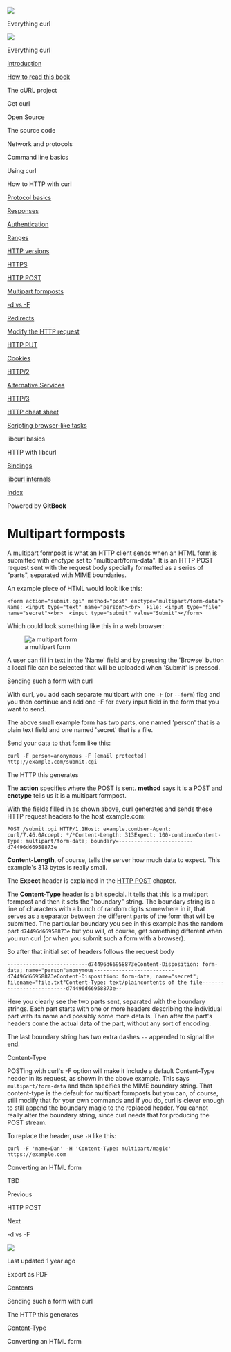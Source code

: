 <a href="../index.html" class="link-a079aa82--primary-53a25e66--logoLink-10d08504"></a>

<img src="https://gblobscdn.gitbook.com/orgs%2F-LxuH0qSm4xO9nWfEBlB%2Favatar.png?alt=media" class="image-67b14f24--avatar-1c1d03ec" />

<span class="text-4505230f--UIH400-4e41e82a--textContentFamily-49a318e1--spaceNameText-677c2969">Everything curl</span>

<a href="../index.html" class="link-a079aa82--primary-53a25e66--logoLink-10d08504"></a>

<img src="https://gblobscdn.gitbook.com/orgs%2F-LxuH0qSm4xO9nWfEBlB%2Favatar.png?alt=media" class="image-67b14f24--avatar-1c1d03ec" />

<span class="text-4505230f--UIH400-4e41e82a--textContentFamily-49a318e1--spaceNameText-677c2969">Everything curl</span>

<a href="../index.html" class="navButton-94f2579c--navButtonClickable-161b88ca"><span class="text-4505230f--UIH300-2063425d--textContentFamily-49a318e1--navButtonLabel-14a4968f">Introduction</span></a>

<a href="../how-to-read.html" class="navButton-94f2579c--navButtonClickable-161b88ca"><span class="text-4505230f--UIH300-2063425d--textContentFamily-49a318e1--navButtonLabel-14a4968f">How to read this book</span></a>

<span class="text-4505230f--UIH300-2063425d--textContentFamily-49a318e1--navButtonLabel-14a4968f">The cURL project</span>

<span class="text-4505230f--UIH300-2063425d--textContentFamily-49a318e1--navButtonLabel-14a4968f">Get curl</span>

<span class="text-4505230f--UIH300-2063425d--textContentFamily-49a318e1--navButtonLabel-14a4968f">Open Source</span>

<span class="text-4505230f--UIH300-2063425d--textContentFamily-49a318e1--navButtonLabel-14a4968f">The source code</span>

<span class="text-4505230f--UIH300-2063425d--textContentFamily-49a318e1--navButtonLabel-14a4968f">Network and protocols</span>

<span class="text-4505230f--UIH300-2063425d--textContentFamily-49a318e1--navButtonLabel-14a4968f">Command line basics</span>

<span class="text-4505230f--UIH300-2063425d--textContentFamily-49a318e1--navButtonLabel-14a4968f">Using curl</span>

<span class="text-4505230f--UIH300-2063425d--textContentFamily-49a318e1--navButtonLabel-14a4968f">How to HTTP with curl</span>

<a href="basics.html" class="navButton-94f2579c--pageItemWithChildrenNested-2c5d8183--navButtonClickable-161b88ca"><span class="text-4505230f--UIH300-2063425d--textContentFamily-49a318e1--navButtonLabel-14a4968f">Protocol basics</span></a>

<a href="response.html" class="navButton-94f2579c--pageItemWithChildrenNested-2c5d8183--navButtonClickable-161b88ca"><span class="text-4505230f--UIH300-2063425d--textContentFamily-49a318e1--navButtonLabel-14a4968f">Responses</span></a>

<a href="auth.html" class="navButton-94f2579c--pageItemWithChildrenNested-2c5d8183--navButtonClickable-161b88ca"><span class="text-4505230f--UIH300-2063425d--textContentFamily-49a318e1--navButtonLabel-14a4968f">Authentication</span></a>

<a href="ranges.html" class="navButton-94f2579c--pageItemWithChildrenNested-2c5d8183--navButtonClickable-161b88ca"><span class="text-4505230f--UIH300-2063425d--textContentFamily-49a318e1--navButtonLabel-14a4968f">Ranges</span></a>

<a href="versions.html" class="navButton-94f2579c--pageItemWithChildrenNested-2c5d8183--navButtonClickable-161b88ca"><span class="text-4505230f--UIH300-2063425d--textContentFamily-49a318e1--navButtonLabel-14a4968f">HTTP versions</span></a>

<a href="https.html" class="navButton-94f2579c--pageItemWithChildrenNested-2c5d8183--navButtonClickable-161b88ca"><span class="text-4505230f--UIH300-2063425d--textContentFamily-49a318e1--navButtonLabel-14a4968f">HTTPS</span></a>

<a href="post.html" class="navButton-94f2579c--pageItemWithChildrenNested-2c5d8183--navButtonClickable-161b88ca"><span class="text-4505230f--UIH300-2063425d--textContentFamily-49a318e1--navButtonLabel-14a4968f">HTTP POST</span></a>

<a href="multipart.html" class="navButton-94f2579c--pageItemWithChildrenNested-2c5d8183--navButtonClickable-161b88ca--navButtonOpened-6a88552e"><span class="text-4505230f--UIH300-2063425d--textContentFamily-49a318e1--navButtonLabel-14a4968f">Multipart formposts</span></a>

<a href="postvspost.html" class="navButton-94f2579c--pageItemWithChildrenNested-2c5d8183--navButtonClickable-161b88ca"><span class="text-4505230f--UIH300-2063425d--textContentFamily-49a318e1--navButtonLabel-14a4968f">-d vs -F</span></a>

<a href="redirects.html" class="navButton-94f2579c--pageItemWithChildrenNested-2c5d8183--navButtonClickable-161b88ca"><span class="text-4505230f--UIH300-2063425d--textContentFamily-49a318e1--navButtonLabel-14a4968f">Redirects</span></a>

<a href="requests.html" class="navButton-94f2579c--pageItemWithChildrenNested-2c5d8183--navButtonClickable-161b88ca"><span class="text-4505230f--UIH300-2063425d--textContentFamily-49a318e1--navButtonLabel-14a4968f">Modify the HTTP request</span></a>

<a href="put.html" class="navButton-94f2579c--pageItemWithChildrenNested-2c5d8183--navButtonClickable-161b88ca"><span class="text-4505230f--UIH300-2063425d--textContentFamily-49a318e1--navButtonLabel-14a4968f">HTTP PUT</span></a>

<a href="cookies.html" class="navButton-94f2579c--pageItemWithChildrenNested-2c5d8183--navButtonClickable-161b88ca"><span class="text-4505230f--UIH300-2063425d--textContentFamily-49a318e1--navButtonLabel-14a4968f">Cookies</span></a>

<a href="http2.html" class="navButton-94f2579c--pageItemWithChildrenNested-2c5d8183--navButtonClickable-161b88ca"><span class="text-4505230f--UIH300-2063425d--textContentFamily-49a318e1--navButtonLabel-14a4968f">HTTP/2</span></a>

<a href="altsvc.html" class="navButton-94f2579c--pageItemWithChildrenNested-2c5d8183--navButtonClickable-161b88ca"><span class="text-4505230f--UIH300-2063425d--textContentFamily-49a318e1--navButtonLabel-14a4968f">Alternative Services</span></a>

<a href="http3.html" class="navButton-94f2579c--pageItemWithChildrenNested-2c5d8183--navButtonClickable-161b88ca"><span class="text-4505230f--UIH300-2063425d--textContentFamily-49a318e1--navButtonLabel-14a4968f">HTTP/3</span></a>

<a href="cheatsheet.html" class="navButton-94f2579c--pageItemWithChildrenNested-2c5d8183--navButtonClickable-161b88ca"><span class="text-4505230f--UIH300-2063425d--textContentFamily-49a318e1--navButtonLabel-14a4968f">HTTP cheat sheet</span></a>

<a href="browserlike.html" class="navButton-94f2579c--pageItemWithChildrenNested-2c5d8183--navButtonClickable-161b88ca"><span class="text-4505230f--UIH300-2063425d--textContentFamily-49a318e1--navButtonLabel-14a4968f">Scripting browser-like tasks</span></a>

<span class="text-4505230f--UIH300-2063425d--textContentFamily-49a318e1--navButtonLabel-14a4968f">libcurl basics</span>

<span class="text-4505230f--UIH300-2063425d--textContentFamily-49a318e1--navButtonLabel-14a4968f">HTTP with libcurl</span>

<a href="../bindings.html" class="navButton-94f2579c--navButtonClickable-161b88ca"><span class="text-4505230f--UIH300-2063425d--textContentFamily-49a318e1--navButtonLabel-14a4968f">Bindings</span></a>

<a href="../internals.html" class="navButton-94f2579c--navButtonClickable-161b88ca"><span class="text-4505230f--UIH300-2063425d--textContentFamily-49a318e1--navButtonLabel-14a4968f">libcurl internals</span></a>

<a href="../bookindex.html" class="navButton-94f2579c--navButtonClickable-161b88ca"><span class="text-4505230f--UIH300-2063425d--textContentFamily-49a318e1--navButtonLabel-14a4968f">Index</span></a>

<a href="https://www.gitbook.com/?utm_source=content&amp;utm_medium=trademark&amp;utm_campaign=curl-1" class="reset-3c756112--trademark-a8da4b94"></a>

<span class="text-4505230f--TextH200-a3425406--textUIFamily-5ebd8e40">Powered by **GitBook**</span>

# <span class="text-4505230f--DisplayH900-bfb998fa--textContentFamily-49a318e1">Multipart formposts</span>

<span class="text-4505230f--UIH300-2063425d--textUIFamily-5ebd8e40--text-8ee2c8b2"></span>

<span class="text-4505230f--UIH300-2063425d--textUIFamily-5ebd8e40--text-8ee2c8b2"></span>

<span class="text-4505230f--TextH400-3033861f--textContentFamily-49a318e1"><span data-key="abc0a71e0f494ad29470f3efc69ea248"><span data-offset-key="abc0a71e0f494ad29470f3efc69ea248:0">A multipart formpost is what an HTTP client sends when an HTML form is submitted with </span><span data-offset-key="abc0a71e0f494ad29470f3efc69ea248:1">_enctype_</span><span data-offset-key="abc0a71e0f494ad29470f3efc69ea248:2"> set to "multipart/form-data". It is an HTTP POST request sent with the request body specially formatted as a series of "parts", separated with MIME boundaries.</span></span></span>

<span class="text-4505230f--TextH400-3033861f--textContentFamily-49a318e1"><span data-key="fbaf589eeeca4f7e9dbf2bb4391dd950"><span data-offset-key="fbaf589eeeca4f7e9dbf2bb4391dd950:0">An example piece of HTML would look like this:</span></span></span>

    <form action="submit.cgi" method="post" enctype="multipart/form-data">  Name: <input type="text" name="person"><br>  File: <input type="file" name="secret"><br>  <input type="submit" value="Submit"></form>

<span class="text-4505230f--TextH400-3033861f--textContentFamily-49a318e1"><span data-key="5acd196be9ea4cb1800a4aca840707df"><span data-offset-key="5acd196be9ea4cb1800a4aca840707df:0">Which could look something like this in a web browser:</span></span></span>

<figure><img src="https://gblobscdn.gitbook.com/assets%2F-LvW30LMWx5oHe1_SY3L%2F-LvW31Saq-3M0AP13zyD%2F-LvW3IwOpUOwUHyfH0Yg%2Fmultipart-form.png?alt=media" alt="a multipart form" class="image-52799b3c" /><figcaption><span class="text-4505230f--TextH400-3033861f--textContentFamily-49a318e1" style="max-width:100%">a multipart form</span></figcaption></figure>

<span class="text-4505230f--TextH400-3033861f--textContentFamily-49a318e1"><span data-key="96c9ed3f89de481083f86d01583eaafc"><span data-offset-key="96c9ed3f89de481083f86d01583eaafc:0">A user can fill in text in the 'Name' field and by pressing the 'Browse' button a local file can be selected that will be uploaded when 'Submit' is pressed.</span></span></span>

<span class="text-4505230f--HeadingH700-04e1a2a3--textContentFamily-49a318e1"><span data-key="ad27165c59aa4f0a96ee1e20afcce3ad"><span data-offset-key="ad27165c59aa4f0a96ee1e20afcce3ad:0">Sending such a form with curl</span></span></span>

<span class="text-4505230f--TextH400-3033861f--textContentFamily-49a318e1"><span data-key="5cd477cc1e864ee6af17cbd92274b9c6"><span data-offset-key="5cd477cc1e864ee6af17cbd92274b9c6:0">With curl, you add each separate multipart with one </span><span data-offset-key="5cd477cc1e864ee6af17cbd92274b9c6:1">`-F`</span><span data-offset-key="5cd477cc1e864ee6af17cbd92274b9c6:2"> (or </span><span data-offset-key="5cd477cc1e864ee6af17cbd92274b9c6:3">`--form`</span><span data-offset-key="5cd477cc1e864ee6af17cbd92274b9c6:4">) flag and you then continue and add one -F for every input field in the form that you want to send.</span></span></span>

<span class="text-4505230f--TextH400-3033861f--textContentFamily-49a318e1"><span data-key="96845bc6593c4347ab3f815e4acf9095"><span data-offset-key="96845bc6593c4347ab3f815e4acf9095:0">The above small example form has two parts, one named 'person' that is a plain text field and one named 'secret' that is a file.</span></span></span>

<span class="text-4505230f--TextH400-3033861f--textContentFamily-49a318e1"><span data-key="150a540d0da64f9c851583747b713e9d"><span data-offset-key="150a540d0da64f9c851583747b713e9d:0">Send your data to that form like this:</span></span></span>

    curl -F person=anonymous -F [email protected] http://example.com/submit.cgi

<span class="text-4505230f--HeadingH700-04e1a2a3--textContentFamily-49a318e1"><span data-key="c5a6d4cd18524c7cae97a466d5528954"><span data-offset-key="c5a6d4cd18524c7cae97a466d5528954:0">The HTTP this generates</span></span></span>

<span class="text-4505230f--TextH400-3033861f--textContentFamily-49a318e1"><span data-key="1daad7a97e6e4f4faac96b967e50555c"><span data-offset-key="1daad7a97e6e4f4faac96b967e50555c:0">The </span><span data-offset-key="1daad7a97e6e4f4faac96b967e50555c:1">**action**</span><span data-offset-key="1daad7a97e6e4f4faac96b967e50555c:2"> specifies where the POST is sent. </span><span data-offset-key="1daad7a97e6e4f4faac96b967e50555c:3">**method**</span><span data-offset-key="1daad7a97e6e4f4faac96b967e50555c:4"> says it is a POST and </span><span data-offset-key="1daad7a97e6e4f4faac96b967e50555c:5">**enctype**</span><span data-offset-key="1daad7a97e6e4f4faac96b967e50555c:6"> tells us it is a multipart formpost.</span></span></span>

<span class="text-4505230f--TextH400-3033861f--textContentFamily-49a318e1"><span data-key="b85f3f47c9c242ed922fdd44880d4b44"><span data-offset-key="b85f3f47c9c242ed922fdd44880d4b44:0">With the fields filled in as shown above, curl generates and sends these HTTP request headers to the host example.com:</span></span></span>

    POST /submit.cgi HTTP/1.1Host: example.comUser-Agent: curl/7.46.0Accept: */*Content-Length: 313Expect: 100-continueContent-Type: multipart/form-data; boundary=------------------------d74496d66958873e

<span class="text-4505230f--TextH400-3033861f--textContentFamily-49a318e1"><span data-key="3f9fa23dd6a34759ade93c19fe756a7b"><span data-offset-key="3f9fa23dd6a34759ade93c19fe756a7b:0">**Content-Length**</span><span data-offset-key="3f9fa23dd6a34759ade93c19fe756a7b:1">, of course, tells the server how much data to expect. This example's 313 bytes is really small.</span></span></span>

<span class="text-4505230f--TextH400-3033861f--textContentFamily-49a318e1"><span data-key="0fcdba5596424635a0a8d5dd9e7cd287"><span data-offset-key="0fcdba5596424635a0a8d5dd9e7cd287:0">The </span><span data-offset-key="0fcdba5596424635a0a8d5dd9e7cd287:1">**Expect**</span><span data-offset-key="0fcdba5596424635a0a8d5dd9e7cd287:2"> header is explained in the </span></span><a href="post.html" class="link-a079aa82--primary-53a25e66--link-faf6c434"><span data-key="80cfd2c8120c40409fe7d48456d53106"><span data-offset-key="80cfd2c8120c40409fe7d48456d53106:0">HTTP POST</span></span></a><span data-key="cc7401ed246b402e82980b192dd233b8"><span data-offset-key="cc7401ed246b402e82980b192dd233b8:0"> chapter.</span></span></span>

<span class="text-4505230f--TextH400-3033861f--textContentFamily-49a318e1"><span data-key="22b4139fbd5344ec97095b14f244bfee"><span data-offset-key="22b4139fbd5344ec97095b14f244bfee:0">The </span><span data-offset-key="22b4139fbd5344ec97095b14f244bfee:1">**Content-Type**</span><span data-offset-key="22b4139fbd5344ec97095b14f244bfee:2"> header is a bit special. It tells that this is a multipart formpost and then it sets the "boundary" string. The boundary string is a line of characters with a bunch of random digits somewhere in it, that serves as a separator between the different parts of the form that will be submitted. The particular boundary you see in this example has the random part </span><span data-offset-key="22b4139fbd5344ec97095b14f244bfee:3">`d74496d66958873e`</span><span data-offset-key="22b4139fbd5344ec97095b14f244bfee:4"> but you will, of course, get something different when you run curl (or when you submit such a form with a browser).</span></span></span>

<span class="text-4505230f--TextH400-3033861f--textContentFamily-49a318e1"><span data-key="3dadd41e1480428b934c0403a0a30332"><span data-offset-key="3dadd41e1480428b934c0403a0a30332:0">So after that initial set of headers follows the request body</span></span></span>

    --------------------------d74496d66958873eContent-Disposition: form-data; name="person"​anonymous--------------------------d74496d66958873eContent-Disposition: form-data; name="secret"; filename="file.txt"Content-Type: text/plain​contents of the file--------------------------d74496d66958873e--

<span class="text-4505230f--TextH400-3033861f--textContentFamily-49a318e1"><span data-key="cd1b9247a1b54bcd8619ed10316f0870"><span data-offset-key="cd1b9247a1b54bcd8619ed10316f0870:0">Here you clearly see the two parts sent, separated with the boundary strings. Each part starts with one or more headers describing the individual part with its name and possibly some more details. Then after the part's headers come the actual data of the part, without any sort of encoding.</span></span></span>

<span class="text-4505230f--TextH400-3033861f--textContentFamily-49a318e1"><span data-key="d92f83af1948455b8de12480e42eb280"><span data-offset-key="d92f83af1948455b8de12480e42eb280:0">The last boundary string has two extra dashes </span><span data-offset-key="d92f83af1948455b8de12480e42eb280:1">`--`</span><span data-offset-key="d92f83af1948455b8de12480e42eb280:2"> appended to signal the end.</span></span></span>

<span class="text-4505230f--HeadingH700-04e1a2a3--textContentFamily-49a318e1"><span data-key="f01764c0505e48d081b4a13c89408846"><span data-offset-key="f01764c0505e48d081b4a13c89408846:0">Content-Type</span></span></span>

<span class="text-4505230f--TextH400-3033861f--textContentFamily-49a318e1"><span data-key="de78f44e15b740ffa6486016888b39d7"><span data-offset-key="de78f44e15b740ffa6486016888b39d7:0">POSTing with curl's -F option will make it include a default Content-Type header in its request, as shown in the above example. This says </span><span data-offset-key="de78f44e15b740ffa6486016888b39d7:1">`multipart/form-data`</span><span data-offset-key="de78f44e15b740ffa6486016888b39d7:2"> and then specifies the MIME boundary string. That content-type is the default for multipart formposts but you can, of course, still modify that for your own commands and if you do, curl is clever enough to still append the boundary magic to the replaced header. You cannot really alter the boundary string, since curl needs that for producing the POST stream.</span></span></span>

<span class="text-4505230f--TextH400-3033861f--textContentFamily-49a318e1"><span data-key="aa3e0714ad94491b9e2d59cc23d2cdcf"><span data-offset-key="aa3e0714ad94491b9e2d59cc23d2cdcf:0">To replace the header, use </span><span data-offset-key="aa3e0714ad94491b9e2d59cc23d2cdcf:1">`-H`</span><span data-offset-key="aa3e0714ad94491b9e2d59cc23d2cdcf:2"> like this:</span></span></span>

    curl -F 'name=Dan' -H 'Content-Type: multipart/magic' https://example.com

<span class="text-4505230f--HeadingH700-04e1a2a3--textContentFamily-49a318e1"><span data-key="ad51efd4cff446a3bf6b4c86e73152b2"><span data-offset-key="ad51efd4cff446a3bf6b4c86e73152b2:0">Converting an HTML form</span></span></span>

<span class="text-4505230f--TextH400-3033861f--textContentFamily-49a318e1"><span data-key="4fc22213274a4c9b99bf133a4193e703"><span data-offset-key="4fc22213274a4c9b99bf133a4193e703:0">TBD</span></span></span>

<a href="post.html" class="reset-3c756112--card-6570f064--whiteCard-fff091a4--cardPrevious-56a5e674"></a>

<span class="text-4505230f--TextH200-a3425406--textContentFamily-49a318e1">Previous</span>

<span class="text-4505230f--UIH400-4e41e82a--textContentFamily-49a318e1">HTTP POST</span>

<a href="postvspost.html" class="reset-3c756112--card-6570f064--whiteCard-fff091a4--cardNext-19241c42"></a>

<span class="text-4505230f--TextH200-a3425406--textContentFamily-49a318e1">Next</span>

<span class="text-4505230f--UIH400-4e41e82a--textContentFamily-49a318e1">-d vs -F</span>

<img src="https://avatars.githubusercontent.com/u/66654881?v=4" class="image-67b14f24--avatar-1c1d03ec" />

<span class="text-4505230f--TextH200-a3425406--textContentFamily-49a318e1">Last updated 1 year ago</span>

<span class="text-4505230f--UIH300-2063425d--textUIFamily-5ebd8e40">Export as PDF</span>

<span class="text-4505230f--InfoH100-1e92e1d1--textContentFamily-49a318e1">Contents</span>

<a href="multipart.html#sending-such-a-form-with-curl" class="reset-3c756112--menuItem-aa02f6ec--menuItemLight-757d5235--menuItemInline-173bdf97--pageTocItem-f4427024"></a>

<span class="text-4505230f--UIH300-2063425d--textContentFamily-49a318e1"><span class="text-4505230f--UIH200-50ead35f--textContentFamily-49a318e1">Sending such a form with curl</span></span>

<a href="multipart.html#the-http-this-generates" class="reset-3c756112--menuItem-aa02f6ec--menuItemLight-757d5235--menuItemInline-173bdf97--pageTocItem-f4427024"></a>

<span class="text-4505230f--UIH300-2063425d--textContentFamily-49a318e1"><span class="text-4505230f--UIH200-50ead35f--textContentFamily-49a318e1">The HTTP this generates</span></span>

<a href="multipart.html#content-type" class="reset-3c756112--menuItem-aa02f6ec--menuItemLight-757d5235--menuItemInline-173bdf97--pageTocItem-f4427024"></a>

<span class="text-4505230f--UIH300-2063425d--textContentFamily-49a318e1"><span class="text-4505230f--UIH200-50ead35f--textContentFamily-49a318e1">Content-Type</span></span>

<a href="multipart.html#converting-an-html-form" class="reset-3c756112--menuItem-aa02f6ec--menuItemLight-757d5235--menuItemInline-173bdf97--pageTocItem-f4427024"></a>

<span class="text-4505230f--UIH300-2063425d--textContentFamily-49a318e1"><span class="text-4505230f--UIH200-50ead35f--textContentFamily-49a318e1">Converting an HTML form</span></span>
